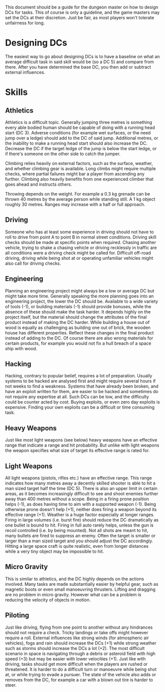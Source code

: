 This document should be a guide for the dungeon master on how to design
DCs for tasks. This of course is only a guideline, and the game masters
may set the DCs at their discretion. Just be fair, as most players won't
tolerate unfairness for long.

# Designing DCs

The easiest way to go about designing DCs is to have a baseline on what
an average difficult task in said skill would be (so a DC 5) and compare
from there. After you have determined the base DC, you then add or subtract
external influences.

# Skills

## Athletics

Athletics is a difficult topic. Generally jumping three metres is
something every able bodied human should be capable of doing with a
running head start (DC 3). Adverse conditions (for example wet
surfaces, or the need jump over a ledge) should add to the DC of said
jump. Additional metres, or the inability to make a running head start
should also increase the DC. Decrease the DC if the target ledge of
the jump is below the start ledge, or if there's someone on the other
side to catch the jumper.

Climbing relies heavily on external factors, such as the surface,
weather, and whether climbing gear is available. Long climbs might
require multiple checks, where partial failures might bar a player
from ascending any further. Climbing also heavily benefits from one
experienced climber that goes ahead and instructs others.

Throwing depends on the weight. For example a 0.3 kg grenade can
be thrown 40 metres by the average person while standing still. A
1 kg object roughly 30 metres. Ranges may increase with a half or
full approach.

## Driving

Someone who has at least some experience in driving should not have to
roll to drive from point A to point B in normal street conditions.
Driving skill checks should be made at specific points when required.
Chasing another vehicle, trying to shake a chasing vehicle or driving
recklessly in traffic are all conditions were a driving check might be
called for. Difficult off-road driving, driving while being shot at or
operating unfamiliar vehicles might also call for driving checks.

## Engineering

Planning an engineering project might always be a low or average DC
but might take more time. Generally speaking the more planning goes
into an engineering project, the lower the DC should be. Available to
a wide variety of tools (-1), or building materials (-1) should
provide bonuses, while the absence of these should make the task
harder. It depends highly on the project itself, but the material
should change the attributes of the final product instead of making
the DC harder. While building a house out of wood is equally as
challenging as building one out of brick, the wooden house has
different properties. Reflect these changes in the final product
instead of adding to the DC. Of course there are also wrong materials
for certain products, for example you would not fix a hull breach of a
space ship with wood.

## Hacking

Hacking, contrary to popular belief, requires a lot of preparation. Usually
systems to be hacked are analysed first and might require several hours if
not weeks to find a weakness. Systems that have already been broken, and
have an exploit written for them, are easier to be hacked and sometimes do
not require any expertise at all. Such DCs can be low, and the difficulty
could be counter acted by cost. Buying exploits, or even zero day exploits
is expensive. Finding your own exploits can be a difficult or time consuming
task.

## Heavy Weapons

Just like most light weapons (see below) heavy weapons have an effective
range that indicate a range and hit probability. But unlike with light
weapons the weapon specifies what size of target its effective range is
rated for.

## Light Weapons

All light weapons (pistols, rifles etc.) have an effective range. This
range indicates how many metres away a decently skilled shooter is able
to hit a man sized target half the time (DC 5). There is also an upper
limit in certain areas, as it becomes increasingly difficult to see
and shoot enemies further away than 400 metres without a scope. Being
in a firing prone position helps (-1), as does having time to aim with
a supported weapon (-1). Being otherwise prone doesn't help (+1), neither
does firing a weapon beyond its effective range (+1). Weather is a huge
factor especially at longer ranges. Firing in large volumes (i.e. burst fire)
should reduce the DC dramatically as one bullet is bound to hit. Firing
in full auto rarely helps, unless the gun is recoil controlled (i.e. by
being mounted). Not all shots are meant to hit, many bullets are fired
to suppress an enemy. Often the target is smaller or larger than a man
sized target and you should adjust the DC accordingly. Hitting a large
space craft is quite realistic, even from longer distances while a very
tiny object may be impossible to hit.

## Micro Gravity

This is similar to athletics, and the DC highly depends on the actions
involved. Many tasks are made substantially easier by helpful gear,
such as magnetic boots or even small manoeuvring thrusters. Lifting
and dragging are no problem in micro gravity. However what can be a
problem is reducing the velocity of objects in motion.

## Piloting

Just like driving, flying from one point to another without any
hindrances should not require a check. Tricky landings or take offs
might however require a roll. External influences like strong winds
(for atmospheric air vehicles), fogs and rain should increase the DCs
(+1) while strong weather such as storms should increase the DCs a lot
(+2). The most difficult scenario in space is navigating through a
debris or asteroid field with high speed (+3) but may be easier with
lower velocities (+1). Just like with driving, tasks should get more
difficult when the players are rushed or threatened. It is harder to
do a difficult turn or manoeuvre while being shot at, or while trying
to evade a pursuer. The state of the vehicle also adds or removes from
the DC, for example a car with a blown out tire is harder to steer.
